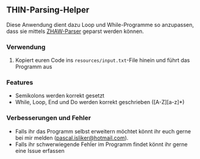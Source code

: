 ## THIN-Parsing-Helper

Diese Anwendung dient dazu Loop und While-Programme so anzupassen, dass sie mittels
[ZHAW-Parser](https://srv-lab-t-421.zhaw.ch/) geparst werden können. 

### Verwendung

1. Kopiert euren Code ins `resources/input.txt`-File hinein und führt das Programm aus

### Features

- Semikolons werden korrekt gesetzt
- While, Loop, End und Do werden korrekt geschrieben ([A-Z][a-z]*)

### Verbesserungen und Fehler

- Falls ihr das Programm selbst erweitern möchtet könnt ihr euch gerne bei mir melden (pascal.isliker@hotmail.com).
- Falls ihr schwerwiegende Fehler im Programm findet könnt ihr gerne eine Issue erfassen
